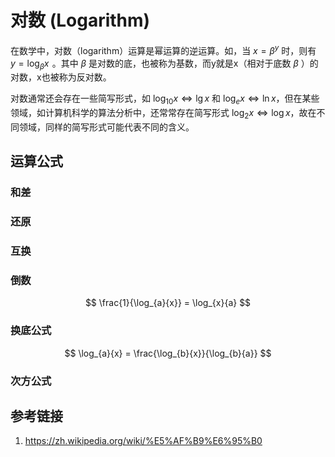 # 对数 (Logarithm)


在数学中，对数（logarithm）运算是幂运算的逆运算。如，当 $x=\beta ^{y}$ 时，则有 $y=\log_\beta x\!$ 。其中 $\beta$ 是对数的底，也被称为基数，而y就是x（相对于底数 $\beta$ ）的对数，x也被称为反对数。

对数通常还会存在一些简写形式，如 $\log_{10}{x} \iff \lg{x}$ 和 $\log_{e}{x} \iff \ln{x}$，但在某些领域，如计算机科学的算法分析中，还常常存在简写形式 $\log_{2}{x} \iff \log{x}$，故在不同领域，同样的简写形式可能代表不同的含义。



## 运算公式


### 和差



### 还原

### 互换

### 倒数

$$
\frac{1}{\log_{a}{x}} = \log_{x}{a}
$$
### 换底公式

$$
\log_{a}{x} = \frac{\log_{b}{x}}{\log_{b}{a}}
$$

### 次方公式




## 参考链接
1. https://zh.wikipedia.org/wiki/%E5%AF%B9%E6%95%B0